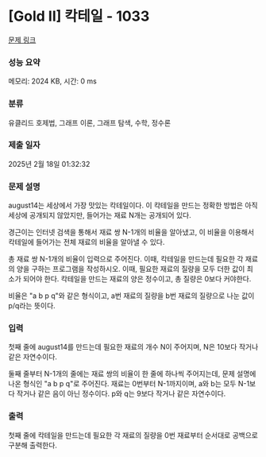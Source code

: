 # [Gold II] 칵테일 - 1033 

[문제 링크](https://www.acmicpc.net/problem/1033) 

### 성능 요약

메모리: 2024 KB, 시간: 0 ms

### 분류

유클리드 호제법, 그래프 이론, 그래프 탐색, 수학, 정수론

### 제출 일자

2025년 2월 18일 01:32:32

### 문제 설명

<p>august14는 세상에서 가장 맛있는 칵테일이다. 이 칵테일을 만드는 정확한 방법은 아직 세상에 공개되지 않았지만, 들어가는 재료 N개는 공개되어 있다. </p>

<p>경근이는 인터넷 검색을 통해서 재료 쌍 N-1개의 비율을 알아냈고, 이 비율을 이용해서 칵테일에 들어가는 전체 재료의 비율을 알아낼 수 있다.</p>

<p>총 재료 쌍 N-1개의 비율이 입력으로 주어진다. 이때, 칵테일을 만드는데 필요한 각 재료의 양을 구하는 프로그램을 작성하시오. 이때, 필요한 재료의 질량을 모두 더한 값이 최소가 되어야 한다. 칵테일을 만드는 재료의 양은 정수이고, 총 질량은 0보다 커야한다.</p>

<p>비율은 "a b p q"와 같은 형식이고, a번 재료의 질량을 b번 재료의 질량으로 나눈 값이 p/q라는 뜻이다.</p>

### 입력 

 <p>첫째 줄에 august14를 만드는데 필요한 재료의 개수 N이 주어지며, N은 10보다 작거나 같은 자연수이다.</p>

<p>둘째 줄부터 N-1개의 줄에는 재료 쌍의 비율이 한 줄에 하나씩 주어지는데, 문제 설명에 나온 형식인 "a b p q"로 주어진다. 재료는 0번부터 N-1까지이며, a와 b는 모두 N-1보다 작거나 같은 음이 아닌 정수이다. p와 q는 9보다 작거나 같은 자연수이다.</p>

### 출력 

 <p>첫째 줄에 칵테일을 만드는데 필요한 각 재료의 질량을 0번 재료부터 순서대로 공백으로 구분해 출력한다.</p>

